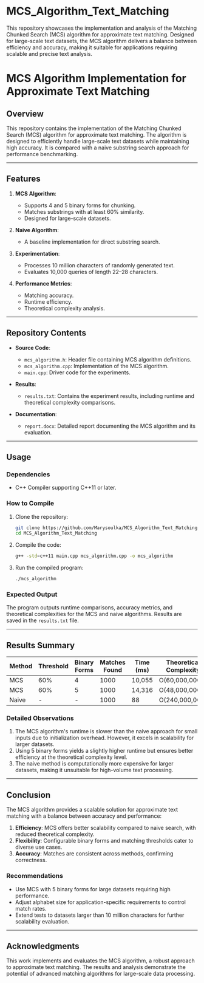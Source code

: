# MCS_Algorithm_Text_Matching
This repository showcases the implementation and analysis of the Matching Chunked Search (MCS) algorithm for approximate text matching. Designed for large-scale text datasets, the MCS algorithm delivers a balance between efficiency and accuracy, making it suitable for applications requiring scalable and precise text analysis.

# **MCS Algorithm Implementation for Approximate Text Matching**

## **Overview**
This repository contains the implementation of the Matching Chunked Search (MCS) algorithm for approximate text matching. The algorithm is designed to efficiently handle large-scale text datasets while maintaining high accuracy. It is compared with a naive substring search approach for performance benchmarking.

---

## **Features**
1. **MCS Algorithm**:
   - Supports 4 and 5 binary forms for chunking.
   - Matches substrings with at least 60% similarity.
   - Designed for large-scale datasets.

2. **Naive Algorithm**:
   - A baseline implementation for direct substring search.

3. **Experimentation**:
   - Processes 10 million characters of randomly generated text.
   - Evaluates 10,000 queries of length 22–28 characters.

4. **Performance Metrics**:
   - Matching accuracy.
   - Runtime efficiency.
   - Theoretical complexity analysis.

---

## **Repository Contents**
- **Source Code**:
  - `mcs_algorithm.h`: Header file containing MCS algorithm definitions.
  - `mcs_algorithm.cpp`: Implementation of the MCS algorithm.
  - `main.cpp`: Driver code for the experiments.

- **Results**:
  - `results.txt`: Contains the experiment results, including runtime and theoretical complexity comparisons.
- **Documentation**:
  - `report.docx`: Detailed report documenting the MCS algorithm and its evaluation.
---

## **Usage**

### **Dependencies**
- C++ Compiler supporting C++11 or later.

### **How to Compile**
1. Clone the repository:
   ```bash
   git clone https://github.com/Marysoulka/MCS_Algorithm_Text_Matching.git
   cd MCS_Algorithm_Text_Matching

   ```
2. Compile the code:
   ```bash
   g++ -std=c++11 main.cpp mcs_algorithm.cpp -o mcs_algorithm
   ```
3. Run the compiled program:
   ```bash
   ./mcs_algorithm
   ```

### **Expected Output**
The program outputs runtime comparisons, accuracy metrics, and theoretical complexities for the MCS and naive algorithms. Results are saved in the `results.txt` file.

---

## **Results Summary**
| Method | Threshold | Binary Forms | Matches Found | Time (ms) | Theoretical Complexity |
|--------|-----------|--------------|---------------|-----------|-------------------------|
| MCS    | 60%       | 4            | 1000          | 10,055    | O(60,000,000)          |
| MCS    | 60%       | 5            | 1000          | 14,316    | O(48,000,000)          |
| Naive  | -         | -            | 1000          | 88        | O(240,000,000)         |

### **Detailed Observations**
1. The MCS algorithm's runtime is slower than the naive approach for small inputs due to initialization overhead. However, it excels in scalability for larger datasets.
2. Using 5 binary forms yields a slightly higher runtime but ensures better efficiency at the theoretical complexity level.
3. The naive method is computationally more expensive for larger datasets, making it unsuitable for high-volume text processing.

---

## **Conclusion**
The MCS algorithm provides a scalable solution for approximate text matching with a balance between accuracy and performance:
1. **Efficiency**: MCS offers better scalability compared to naive search, with reduced theoretical complexity.
2. **Flexibility**: Configurable binary forms and matching thresholds cater to diverse use cases.
3. **Accuracy**: Matches are consistent across methods, confirming correctness.

### **Recommendations**
- Use MCS with 5 binary forms for large datasets requiring high performance.
- Adjust alphabet size for application-specific requirements to control match rates.
- Extend tests to datasets larger than 10 million characters for further scalability evaluation.

---

## **Acknowledgments**
This work implements and evaluates the MCS algorithm, a robust approach to approximate text matching. The results and analysis demonstrate the potential of advanced matching algorithms for large-scale data processing.
